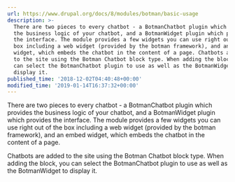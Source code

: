 ```yaml
---
url: https://www.drupal.org/docs/8/modules/botman/basic-usage
description: >-
  There are two pieces to every chatbot - a BotmanChatbot plugin which provides
  the business logic of your chatbot, and a BotmanWidget plugin which provides
  the interface. The module provides a few widgets you can use right out of the
  box including a web widget (provided by the botman framework), and an embed
  widget, which embeds the chatbot in the content of a page. Chatbots are added
  to the site using the Botman Chatbot block type. When adding the block, you
  can select the BotmanChatbot plugin to use as well as the BotmanWidget to
  display it.
published_time: '2018-12-02T04:40:48+00:00'
modified_time: '2019-01-14T16:37:32+00:00'
---
```

There are two pieces to every chatbot - a BotmanChatbot plugin which provides the business logic of your chatbot, and a BotmanWidget plugin which provides the interface. The module provides a few widgets you can use right out of the box including a web widget (provided by the botman framework), and an embed widget, which embeds the chatbot in the content of a page.

Chatbots are added to the site using the Botman Chatbot block type. When adding the block, you can select the BotmanChatbot plugin to use as well as the BotmanWidget to display it.